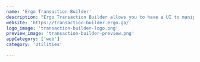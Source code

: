 ```yaml
---
name: 'Ergo Transaction Builder'
description: "Ergo Transaction Builder allows you to have a UI to manipulate the code (json) of Ergo transactions."
website: 'https://transaction-builder.ergo.ga/'
logo_image: 'transaction-builder-logo.png'
preview_image: 'transaction-builder-preview.png'
appCategory: ['web']
category: 'Utilities'

---
```

